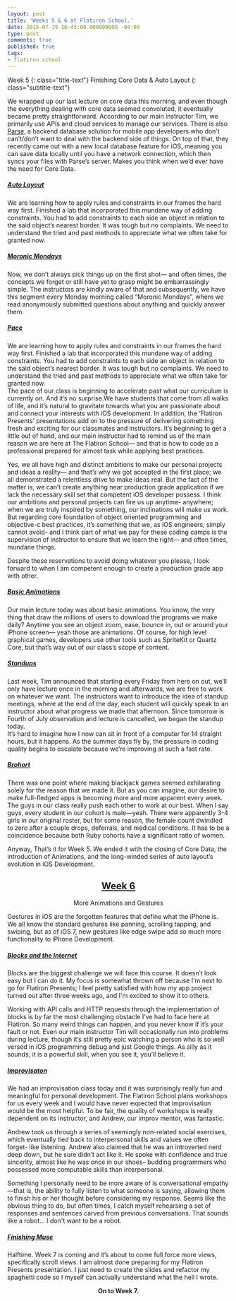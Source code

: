 ```yaml
---
layout: post
title: 'Weeks 5 & 6 at Flatiron School.'
date: 2015-07-19 16:43:00.000000000 -04:00
type: post
comments: true
published: true
tags:
- flatiron school
---
```

Week 5
{: class="title-text"}
Finishing Core Data & Auto Layout
{: class="subtitle-text"}

We wrapped up our last lecture on core data this morning, and even though the everything dealing with core data seemed convoluted, it eventually became pretty straightforward. According to our main instructor Tim, we primarily use APIs and cloud services to manage our services. There is also <a href="http://www.parse.com">Parse</a>, a backend database solution for mobile app developers who don’t can’t/don’t want to deal with the backend side of things. On top of that, they recently came out with a new local database feature for iOS, meaning you can save data locally until you have a network connection, which then syncs your files with Parse’s server. Makes you think when we’d ever have the need for Core Data.


<!--more-->
<h5><span style="text-decoration:underline;">Auto Layout</span></h5>
<p>We are learning how to apply rules and constraints in our frames the hard way first. Finished a lab that incorporated this mundane way of adding constraints. You had to add constraints to each side an object in relation to the said object’s nearest border. It was tough but no complaints. We need to understand the tried and past methods to appreciate what we often take for granted now.</p>
<h5><span style="text-decoration:underline;">Moronic Mondays</span></h5>
<p>Now, we don’t always pick things up on the first shot— and often times, the concepts we forget or still have yet to grasp might be embarrassingly simple. The instructors are kindly aware of that and subsequently, we have this segment every Monday morning called “Moronic Mondays”, where we read anonymously submitted questions about anything and quickly answer them.</p>
<h5><span style="text-decoration:underline;">Pace</span></h5>
<p>We are learning how to apply rules and constraints in our frames the hard way first. Finished a lab that incorporated this mundane way of adding constraints. You had to add constraints to each side an object in relation to the said object’s nearest border. It was tough but no complaints. We need to understand the tried and past methods to appreciate what we often take for granted now.<br />
The pace of our class is beginning to accelerate past what our curriculum is currently on. And it’s no surprise.We have students that come from all walks of life, and it’s natural to gravitate towards what you are passionate about and connect your interests with iOS development. In addition, the ‘Flatiron Presents’ presentations add on to the pressure of delivering something fresh and exciting for our classmates and instructors. It’s beginning to get a little out of hand, and our main instructor had to remind us of the main reason we are here at The Flatiron School— and that is how to code as a professional prepared for almost task while applying best practices.</p>
<p>Yes, we all have high and distinct ambitions to make our personal projects and ideas a reality— and that’s why we got accepted in the first place; we all demonstrated a relentless drive to make ideas real. But the fact of the matter is, we can’t create anything near production grade application if we lack the necessary skill set that competent iOS developer possess. I think our ambitions and personal projects can fire us up anytime- anywhere; when we are truly inspired by something, our inclinations will make us work. But regarding core foundation of object oriented programming and objective-c best practices, it’s something that we, as iOS engineers, simply cannot avoid- and I think part of what we pay for these coding camps is the supervision of instructor to ensure that we learn the right— and often times, mundane things.</p>
<p>Despite these reservations to avoid doing whatever you please, I look forward to when I am competent enough to create a production grade app with other.</p>
<h5><span style="text-decoration:underline;">Basic Animations</span></h5>
<p>Our main lecture today was about basic animations. You know, the very thing that draw the millions of users to download the programs we make daily? Anytime you see an object zoom, ease, bounce in, out or around your iPhone screen— yeah those are animations. Of course, for high level graphical games, developers use other tools such as SpriteKit or Quartz Core, but that’s way out of our class’s scope of content.</p>
<h5><span style="text-decoration:underline;">Standups</span></h5>
<p>Last week, Tim announced that starting every Friday from here on out, we’ll only have lecture once in the morning and afterwards, we are free to work on whatever we want. The instructors want to introduce the idea of standup meetings, where at the end of the day, each student will quickly speak to an instructor about what progress we made that afternoon. Since tomorrow is Fourth of July observation and lecture is cancelled, we began the standup today.<br />
It’s hard to imagine how I now can sit in front of a computer for 14 straight hours, but it happens. As the summer days fly by, the pressure in coding quality begins to escalate because we’re improving at such a fast rate.</p>
<h5><span style="text-decoration:underline;">Brohort</span></h5>
<p>There was one point where making blackjack games seemed exhilarating solely for the reason that we made it. But as you can imagine, our desire to make full-fledged apps is becoming more and more apparent every week. The guys in our class really push each other to work at our best. When I say guys, every student in our cohort is male—yeah. There were apparently 3-4 girls in our original roster, but for some reason, the female count dwindled to zero after a couple drops, deferrals, and medical conditions. It has to be a coincidence because both Ruby cohorts have a significant ratio of women.</p>
<p>Anyway, That’s it for Week 5. We ended it with the closing of Core Data, the introduction of Animations, and the long-winded series of auto layout’s evolution in iOS Development.</p>
<h2 style="text-align:center;"><span style="text-decoration:underline;">Week 6</span></h2>
<p class="intro" style="text-align:center;">More Animations and Gestures</p>
<p>Gestures in iOS are the forgotten features that define what the iPhone is. We all know the standard gestures like panning, scrolling tapping, and swiping, but as of iOS 7, new gestures like edge swipe add so much more functionality to iPhone Development.</p>
<h5><span style="text-decoration:underline;">Blocks and the Internet</span></h5>
<p>Blocks are the biggest challenge we will face this course. It doesn’t look easy but I can do it. My focus is somewhat thrown off because I'm next to go for Flatiron Presents; I feel pretty satisfied with how my app project turned out after three weeks ago, and I'm excited to show it to others.</p>
<p>Working with API calls and HTTP requests through the implementation of blocks is by far the most challenging obstacle I’ve had to face here at Flatiron. So many weird things can happen, and you never know if it’s your fault or not. Even our main instructor Tim will occasionally run into problems during lecture, though it’s still pretty epic watching a person who is so well versed in iOS programming debug and just Google things. As silly as it sounds, it is a powerful skill, when you see it, you’ll believe it.</p>
<h5><span style="text-decoration:underline;">Improvisaton</span></h5>
<p>We had an improvisation class today and it was surprisingly really fun and meaningful for personal development. The Flatiron School plans workshops for us every week and I would have never expected that improvisation would be the most helpful. To be fair, the quality of workshops is really dependent on its instructor, and Andrew, our improv mentor, was fantastic.</p>
<p>Andrew took us through a series of seemingly non-related social exercises, which eventually tied back to interpersonal skills and values we often forget- like listening. Andrew also claimed that he was an introverted nerd deep down, but he sure didn’t act like it. He spoke with confidence and true sincerity, almost like he was once in our shoes– budding programmers who possessed more computable skills than interpersonal.</p>
<p>Something I personally need to be more aware of is conversational empathy —that is, the ability to fully listen to what someone is saying, allowing them to finish his or her thought before considering my response. Seems like the obvious thing to do, but often times, I catch myself rehearsing a set of responses and sentences carved from previous conversations. That sounds like a robot... I don't want to be a robot.</p>
<h5><span style="text-decoration:underline;">Finishing Muse</span></h5>
<p>Halftime. Week 7 is coming and it’s about to come full force more views, specifically scroll views. I am almost done preparing for my Flatiron Presents presentation. I just need to create the slides and refactor my spaghetti code so I myself can actually understand what the hell I wrote.</p>
<p style="text-align:center;"><strong>On to Week 7.</strong></p>
